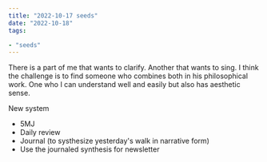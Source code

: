 ```yaml
---
title: "2022-10-17 seeds"
date: "2022-10-18"
tags:

- "seeds"
---
```


There is a part of me that wants to clarify. Another that wants to sing. I think the challenge is to find someone who combines both in his philosophical work. One who I can understand well and easily but also has aesthetic sense.

New system
- 5MJ
- Daily review
- Journal (to systhesize yesterday's walk in narrative form)
- Use the journaled synthesis for newsletter